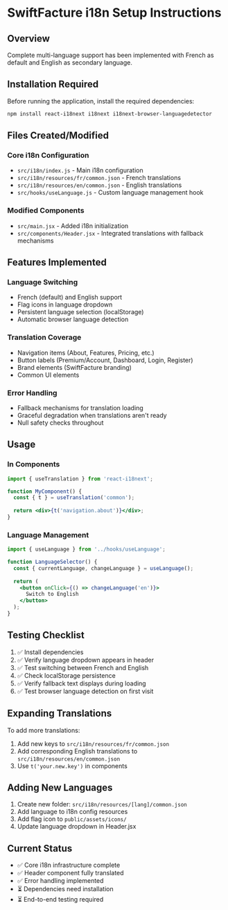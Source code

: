# SwiftFacture i18n Setup Instructions

## Overview
Complete multi-language support has been implemented with French as default and English as secondary language.

## Installation Required
Before running the application, install the required dependencies:

```bash
npm install react-i18next i18next i18next-browser-languagedetector
```

## Files Created/Modified

### Core i18n Configuration
- `src/i18n/index.js` - Main i18n configuration
- `src/i18n/resources/fr/common.json` - French translations
- `src/i18n/resources/en/common.json` - English translations
- `src/hooks/useLanguage.js` - Custom language management hook

### Modified Components
- `src/main.jsx` - Added i18n initialization
- `src/components/Header.jsx` - Integrated translations with fallback mechanisms

## Features Implemented

### Language Switching
- French (default) and English support
- Flag icons in language dropdown
- Persistent language selection (localStorage)
- Automatic browser language detection

### Translation Coverage
- Navigation items (About, Features, Pricing, etc.)
- Button labels (Premium/Account, Dashboard, Login, Register)
- Brand elements (SwiftFacture branding)
- Common UI elements

### Error Handling
- Fallback mechanisms for translation loading
- Graceful degradation when translations aren't ready
- Null safety checks throughout

## Usage

### In Components
```jsx
import { useTranslation } from 'react-i18next';

function MyComponent() {
  const { t } = useTranslation('common');
  
  return <div>{t('navigation.about')}</div>;
}
```

### Language Management
```jsx
import { useLanguage } from '../hooks/useLanguage';

function LanguageSelector() {
  const { currentLanguage, changeLanguage } = useLanguage();
  
  return (
    <button onClick={() => changeLanguage('en')}>
      Switch to English
    </button>
  );
}
```

## Testing Checklist
1. ✅ Install dependencies
2. ✅ Verify language dropdown appears in header
3. ✅ Test switching between French and English
4. ✅ Check localStorage persistence
5. ✅ Verify fallback text displays during loading
6. ✅ Test browser language detection on first visit

## Expanding Translations
To add more translations:

1. Add new keys to `src/i18n/resources/fr/common.json`
2. Add corresponding English translations to `src/i18n/resources/en/common.json`
3. Use `t('your.new.key')` in components

## Adding New Languages
1. Create new folder: `src/i18n/resources/[lang]/common.json`
2. Add language to i18n config resources
3. Add flag icon to `public/assets/icons/`
4. Update language dropdown in Header.jsx

## Current Status
- ✅ Core i18n infrastructure complete
- ✅ Header component fully translated
- ✅ Error handling implemented
- ⏳ Dependencies need installation
- ⏳ End-to-end testing required